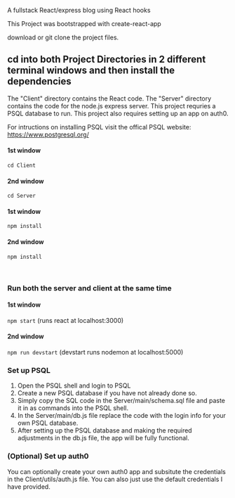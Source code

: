 A fullstack React/express blog using React hooks

This Project was bootstrapped with create-react-app

download or git clone the project files.


## cd into both Project Directories in 2 different terminal windows and then install the dependencies

The "Client" directory contains the React code. The "Server" directory contains the code for the node.js express server. This project requries a PSQL database to run. This project also requires setting up an app on auth0.

For intructions on installing PSQL visit the offical PSQL website:
<br />
https://www.postgresql.org/



#### 1st window
`cd Client`

#### 2nd window
`cd Server`

#### 1st window
`npm install`

#### 2nd window
`npm install`

<br />

### Run both the server and client at the same time

#### 1st window
`npm start`
(runs react at localhost:3000)

#### 2nd window
`npm run devstart`
(devstart runs nodemon at localhost:5000)


### Set up PSQL

<ol>
  <li>Open the PSQL shell and login to PSQL</li>
  <li>Create a new PSQL database if you have not already done so. </li>
  <li>Simply copy the SQL code in the Server/main/schema.sql file and paste it in as commands into the PSQL shell.  </li>
  <li> In the Server/main/db.js file replace the code with the login info for your own PSQL database. </li>
  <li> After setting up the PSQL database and making the required adjustments in the db.js file, the app will be fully functional. </li>
</ol>

### (Optional) Set up auth0
You can optionally create your own auth0 app and subsitute the credentials in the Client/utils/auth.js file. You can also just use the default credentials I have provided.

